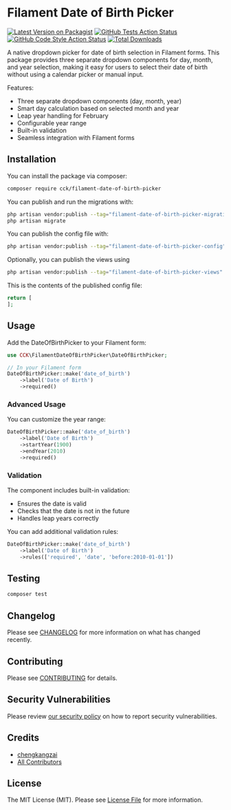 # Filament Date of Birth Picker

[![Latest Version on Packagist](https://img.shields.io/packagist/v/cck/filament-date-of-birth-picker.svg?style=flat-square)](https://packagist.org/packages/cck/filament-date-of-birth-picker)
[![GitHub Tests Action Status](https://img.shields.io/github/actions/workflow/status/cck/filament-date-of-birth-picker/run-tests.yml?branch=main&label=tests&style=flat-square)](https://github.com/cck/filament-date-of-birth-picker/actions?query=workflow%3Arun-tests+branch%3Amain)
[![GitHub Code Style Action Status](https://img.shields.io/github/actions/workflow/status/cck/filament-date-of-birth-picker/fix-php-code-style-issues.yml?branch=main&label=code%20style&style=flat-square)](https://github.com/cck/filament-date-of-birth-picker/actions?query=workflow%3A"Fix+PHP+code+styling"+branch%3Amain)
[![Total Downloads](https://img.shields.io/packagist/dt/cck/filament-date-of-birth-picker.svg?style=flat-square)](https://packagist.org/packages/cck/filament-date-of-birth-picker)

A native dropdown picker for date of birth selection in Filament forms. This package provides three separate dropdown components for day, month, and year selection, making it easy for users to select their date of birth without using a calendar picker or manual input.

Features:
- Three separate dropdown components (day, month, year)
- Smart day calculation based on selected month and year
- Leap year handling for February
- Configurable year range
- Built-in validation
- Seamless integration with Filament forms

## Installation

You can install the package via composer:

```bash
composer require cck/filament-date-of-birth-picker
```

You can publish and run the migrations with:

```bash
php artisan vendor:publish --tag="filament-date-of-birth-picker-migrations"
php artisan migrate
```

You can publish the config file with:

```bash
php artisan vendor:publish --tag="filament-date-of-birth-picker-config"
```

Optionally, you can publish the views using

```bash
php artisan vendor:publish --tag="filament-date-of-birth-picker-views"
```

This is the contents of the published config file:

```php
return [
];
```

## Usage

Add the DateOfBirthPicker to your Filament form:

```php
use CCK\FilamentDateOfBirthPicker\DateOfBirthPicker;

// In your Filament form
DateOfBirthPicker::make('date_of_birth')
    ->label('Date of Birth')
    ->required()
```

### Advanced Usage

You can customize the year range:

```php
DateOfBirthPicker::make('date_of_birth')
    ->label('Date of Birth')
    ->startYear(1900)
    ->endYear(2010)
    ->required()
```

### Validation

The component includes built-in validation:
- Ensures the date is valid
- Checks that the date is not in the future
- Handles leap years correctly

You can add additional validation rules:

```php
DateOfBirthPicker::make('date_of_birth')
    ->label('Date of Birth')
    ->rules(['required', 'date', 'before:2010-01-01'])
```

## Testing

```bash
composer test
```

## Changelog

Please see [CHANGELOG](CHANGELOG.md) for more information on what has changed recently.

## Contributing

Please see [CONTRIBUTING](.github/CONTRIBUTING.md) for details.

## Security Vulnerabilities

Please review [our security policy](../../security/policy) on how to report security vulnerabilities.

## Credits

- [chengkangzai](https://github.com/chengkangzai)
- [All Contributors](../../contributors)

## License

The MIT License (MIT). Please see [License File](LICENSE.md) for more information.
